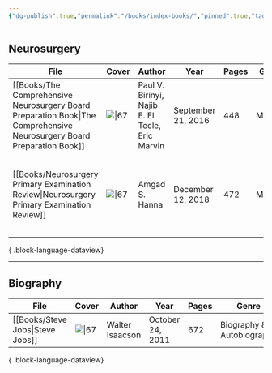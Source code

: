 ```yaml
---
{"dg-publish":true,"permalink":"/books/index-books/","pinned":true,"tags":["book","index"],"created":"2023-11-03T21:15:01.722-07:00","updated":"2023-11-03T21:54:56.212-07:00"}
---
```



## Neurosurgery

| File                                                                                                                      | Cover                                                                                                                    | Author                                          | Year               | Pages | Genre   | Rating     | Comment                                                                              |
| ------------------------------------------------------------------------------------------------------------------------- | ------------------------------------------------------------------------------------------------------------------------ | ----------------------------------------------- | ------------------ | ----- | ------- | ---------- | ------------------------------------------------------------------------------------ |
| [[Books/The Comprehensive Neurosurgery Board Preparation Book\|The Comprehensive Neurosurgery Board Preparation Book]] | ![\|67](http://books.google.com/books/content?id=U32fDAAAQBAJ&printsec=frontcover&img=1&zoom=1&edge=curl&source=gbs_api) | Paul V. Birinyi, Najib E. El Tecle, Eric Marvin | September 21, 2016 | 448   | Medical | ⭐️⭐️⭐️⭐️⭐️ | Excellent Q&A book, recommend for early stage knowledge accumulation.                |
| [[Books/Neurosurgery Primary Examination Review\|Neurosurgery Primary Examination Review]]                             | ![\|67](http://books.google.com/books/content?id=wtB-DwAAQBAJ&printsec=frontcover&img=1&zoom=1&edge=curl&source=gbs_api) | Amgad S. Hanna                                  | December 12, 2018  | 472   | Medical | ⭐️⭐️⭐️⭐️⭐️ | Q&A review book with excellent diagrams and tables, recommend for late stage review. |

{ .block-language-dataview}

---

## Biography

| File                                | Cover                                                                                                                    | Author          | Year             | Pages | Genre                     | Rating   | Comment |
| ----------------------------------- | ------------------------------------------------------------------------------------------------------------------------ | --------------- | ---------------- | ----- | ------------------------- | -------- | ------- |
| [[Books/Steve Jobs\|Steve Jobs]] | ![\|67](http://books.google.com/books/content?id=I6R8MXStPXgC&printsec=frontcover&img=1&zoom=1&edge=curl&source=gbs_api) | Walter Isaacson | October 24, 2011 | 672   | Biography & Autobiography | ⭐️⭐️⭐️⭐️ | \-      |

{ .block-language-dataview}
